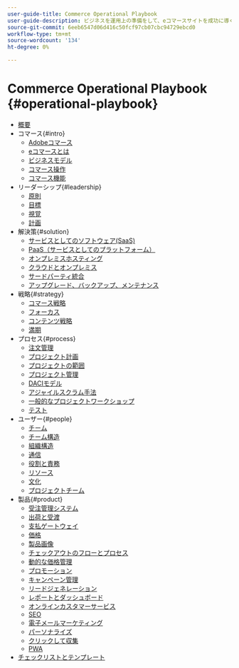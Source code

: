 ```yaml
---
user-guide-title: Commerce Operational Playbook
user-guide-description: ビジネスを運用上の準備をして、eコマースサイトを成功に導く方法を学びます。
source-git-commit: 6eeb6547d06d416c50fcf97cb07cbc94729ebcd0
workflow-type: tm+mt
source-wordcount: '134'
ht-degree: 0%

---
```



# Commerce Operational Playbook {#operational-playbook}

- [概要](overview.md)
- コマース{#intro}
   - [Adobeコマース](intro/commerce.md)
   - [eコマースとは](intro/ecommerce.md)
   - [ビジネスモデル](intro/business-model.md)
   - [コマース操作](intro/operations.md)
   - [コマース機能](intro/features.md)
- リーダーシップ{#leadership}
   - [原則](leadership/principles.md)
   - [目標](leadership/goals.md)
   - [視覚](leadership/vision.md)
   - [計画](leadership/planning.md)
- 解決策{#solution}
   - [サービスとしてのソフトウェア(SaaS)](solution/software-service.md)
   - [PaaS（サービスとしてのプラットフォーム）](solution/platform-service.md)
   - [オンプレミスホスティング](solution/on-premises.md)
   - [クラウドとオンプレミス](solution/hosting-comparison.md)
   - [サードパーティ統合](solution/integrations.md)
   - [アップグレード、バックアップ、メンテナンス](solution/maintenance.md)
- 戦略{#strategy}
   - [コマース戦略](strategy/commerce.md)
   - [フォーカス](strategy/focus.md)
   - [コンテンツ戦略](strategy/content.md)
   - [満期](strategy/maturity.md)
- プロセス{#process}
   - [注文管理](process/order-management.md)
   - [プロジェクト計画](process/project-plan.md)
   - [プロジェクトの範囲](process/project-scope.md)
   - [プロジェクト管理](process/project-management.md)
   - [DACIモデル](process/project-management-framework.md)
   - [アジャイルスクラム手法](process/agile-scrum.md)
   - [一般的なプロジェクトワークショップ](process/project-workshops.md)
   - [テスト](process/testing.md)
- ユーザー{#people}
   - [チーム](people/teams.md)
   - [チーム構造](people/team-structure.md)
   - [組織構造](people/organizational-structure.md)
   - [通信](people/communication.md)
   - [役割と責務](people/roles-responsibilities.md)
   - [リソース](people/resources.md)
   - [文化](people/culture.md)
   - [プロジェクトチーム](people/project-teams.md)
- 製品{#product}
   - [受注管理システム](product/order-management-systems.md)
   - [出荷と受渡](product/shipping-fulfillment.md)
   - [支払ゲートウェイ](product/payment-gateways.md)
   - [価格](product/pricing.md)
   - [製品画像](product/images.md)
   - [チェックアウトのフローとプロセス](product/checkout.md)
   - [動的な価格管理](product/dynamic-pricing.md)
   - [プロモーション](product/promotions.md)
   - [キャンペーン管理](product/campaign-management.md)
   - [リードジェネレーション](product/lead-generation.md)
   - [レポートとダッシュボード](product/reporting.md)
   - [オンラインカスタマーサービス](product/customer-service.md)
   - [SEO](product/search-engine-optimization.md)
   - [電子メールマーケティング](product/marketing.md)
   - [パーソナライズ](product/personalization.md)
   - [クリックして収集](product/click-collect.md)
   - [PWA](product/progressive-web-app.md)
- [チェックリストとテンプレート](checklists-templates/home.md)
